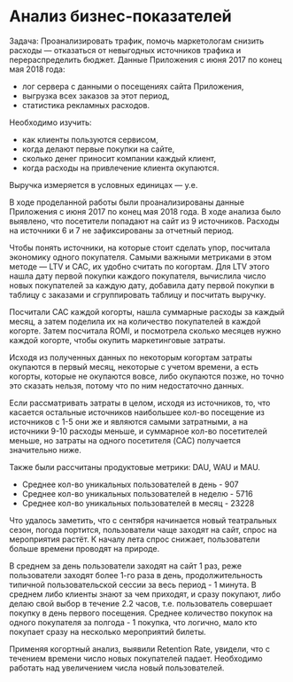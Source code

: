 # Анализ бизнес-показателей

Задача: Проанализировать трафик, помочь маркетологам снизить расходы — отказаться от невыгодных источников трафика и перераспределить бюджет.
Данные Приложения с июня 2017 по конец мая 2018 года:
- лог сервера с данными о посещениях сайта Приложения,
- выгрузка всех заказов за этот период,
- статистика рекламных расходов.

Необходимо изучить:
- как клиенты пользуются сервисом,
- когда делают первые покупки на сайте,
- сколько денег приносит компании каждый клиент, 
- когда расходы на привлечение клиента окупаются.

Выручка измеряется в условных единицах — у.е.

В ходе проделанной работы были проанализированы данные Приложения с июня 2017 по конец мая 2018 года. В ходе анализа было выявлено, что посетители попадают на сайт из 9 источников. Расходы на источники 6 и 7 не зафиксированы за отчетный период.

Чтобы понять источники, на которые стоит сделать упор, посчитала экономику одного покупателя. Самыми важными метриками в этом методе — LTV и CAC, их удобно считать по когортам. Для LTV этого нашла дату первой покупки каждого покупателя, вычислила число новых покупателей за каждую дату, добавила дату первой покупки в таблицу с заказами и сгруппировать таблицу и посчитать выручку.

Посчитали CAC каждой когорты, нашла суммарные расходы за каждый месяц, а затем поделила их на количество покупателей в каждой когорте. Затем посчитала ROMI, и посмотрела сколько месяцев нужно каждой когорте, чтобы окупить маркетинговые затраты. 

Исходя из полученных данных по некоторым когортам затраты окупаются в первый месяц, некоторые с учетом времени, а есть когорты, которые не окупаются вовсе, либо окупаются позже, но точно это сказать нельзя, потому что по ним недостаточно данных.

Если рассматривать затраты в целом, исходя из источников, то, что касается остальные источников наибольшее кол-во посещение из источников с 1-5 они же и являются самыми затратными, а на источники 9-10 расходы меньше, и суммарное кол-во посетителей меньше, но затраты на одного посетителя (CAC) получается значительно ниже.

Также были рассчитаны продуктовые метрики: DAU, WAU и MAU. 

 - Среднее кол-во уникальных пользователей в день -  907
 - Среднее кол-во уникальных пользователей в неделю -  5716
 - Среднее кол-во уникальных пользователей в месяц -  23228

Что удалось заметить, что с сентября начинается новый театральных сезон, погода портится, пользователи чаще заходят на сайт, спрос на мероприятия растёт. К началу лета спрос снижает, пользователи больше времени проводят на природе.

В среднем за день пользователи заходят на сайт 1 раз, реже пользователи заходят более 1-го раза в день, продолжительность типичной пользовательской сессии за весь период - 1 минута. В среднем либо клиенты знают за чем приходят, и сразу покупают, либо делаю свой выбор в течение 2.2 часов, т.е. пользователь совершает покупку в день первого посещения. Среднее количество покупок на одного покупателя за полгода - 1 покупка, что логично, мало кто покупает сразу на несколько мероприятий билеты.

Применяя когортный анализ, выявили Retention Rate, увидели, что с течением времени число новых покупателей падает. Необходимо работать над увеличением числа новый пользователей.

